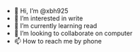 - 👋 Hi, I’m @xbh925
- 👀 I’m interested in write
- 🌱 I’m currently learning read
- 💞️ I’m looking to collaborate on computer
- 📫 How to reach me by phone

<!---
xbh925/xbh925 is a ✨ special ✨ repository because its `README.md` (this file) appears on your GitHub profile.
You can click the Preview link to take a look at your changes.
--->
